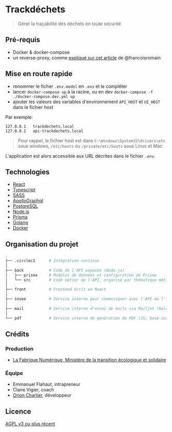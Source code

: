 # Trackdéchets

> Gérer la traçabilité des déchets en toute sécurité

## Pré-requis

- Docker & docker-compose
- un reverse-proxy, comme [expliqué sur cet article](https://medium.com/@francoisromain/set-a-local-web-development-environment-with-custom-urls-and-https-3fbe91d2eaf0) de @francoisromain

## Mise en route rapide

- renommer le ficher `.env.model` en `.env` et le compléter
- lancer `docker-compose up` à la racine, ou en dev `docker-compose -f ./docker-compose.dev.yml up`
- ajouter les valeurs des variables d'environnement `API_HOST` et `UI_HOST` dans le fichier host

Par exemple:

```
127.0.0.1	trackdechets.local
127.0.0.1	api-trackdechets.local
```

> Pour rappel, le fichier host est dans `C:\Windows\System32\drivers\etc` sous windows, `/etc/hosts` ou `/private/etc/hosts` sous Linux et Mac

L'application est alors accessible aux URL décrites dans le fichier `.env`.

## Technologies

- [React](https://reactjs.org/)
- [Typescript](https://www.typescriptlang.org/)
- [SASS](https://sass-lang.com/)
- [ApolloGraphql](https://www.apollographql.com/docs/react/)
- [PostgreSQL](https://www.postgresql.org/)
- [Node.js](https://nodejs.org/en/)
- [Prisma](https://www.prisma.io/client/client-typescript/)
- [Golang](https://golang.org/)
- [Docker](https://www.docker.com/)

## Organisation du projet

```bash
.
├── .circlecI      # Intégration continue
│
├── back           # Code de l'API exposée (Node.js)
│   ├── prisma     # Modèles de données et configuration de Prisma
│   └── src        # Code métier de l'API, organisé par thématique métier
│
├── front          # Frontend écrit en React
│
├── insee          # Service interne pour communiquer avec l'API de l'INSEE (Golang)
│
├── mail           # Service interne d'envoi de mails via Mailjet (Golang)
│
└── pdf            # Service interne de génération de PDF (JS, basé sur Puppeteer)

```

## Crédits

### Production

- [La Fabrique Numérique, Ministère de la transition écologique et solidaire](https://www.ecologique-solidaire.gouv.fr/inauguration-fabrique-numerique-lincubateur-des-ministeres-charges-lecologie-et-des-territoires)

### Équipe

- Emmanuel Flahaut, intrapreneur
- Claire Vigier, coach
- [Orion Charlier](https://github.com/riron), développeur

## Licence

[AGPL v3 ou plus récent](https://spdx.org/licenses/AGPL-3.0-or-later.html)
